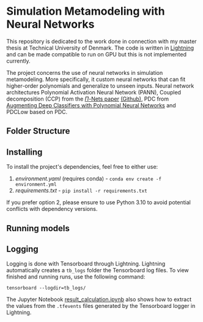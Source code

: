 # Simulation Metamodeling with Neural Networks
This repository is dedicated to the work done in connection with my master thesis at Technical University of Denmark. The code is written in [Lightning](https://lightning.ai/docs/pytorch/latest/) and can be made compatible to run on GPU but this is not implemented currently.

The project concerns the use of neural networks in simulation metamodeling. More specifically, it custom neural networks that can fit higher-order polynomials and generalize to unseen inputs. Neural network architectures Polynomial Activation Neural Network (PANN), Coupled decomposition (CCP) from the [$\Pi$-Nets paper](https://arxiv.org/abs/2006.13026) [(Github)](https://github.com/grigorisg9gr/polynomial_nets), PDC from [Augmenting Deep Classifiers with Polynomial Neural Networks](https://arxiv.org/pdf/2104.07916.pdf) and PDCLow based on PDC.

## Folder Structure
 

## Installing
To install the project's dependencies, feel free to either use:
1. *environment.yaml* (requires conda) - `conda env create -f environment.yml`
2. *requirements.txt* - `pip install -r requirements.txt`

If you prefer option 2, please ensure to use Python 3.10 to avoid potential conflicts with dependency versions.

## Running models


## Logging
Logging is done with Tensorboard through Lightning. Lightning automatically creates a `tb_logs` folder the Tensorboard log files. To view finished and running runs, use the following command:
```
tensorboard --logdir=tb_logs/
```

The Jupyter Notebook [result_calculation.ipynb](https://github.com/jesperhauch/polynomial_deep_learning/blob/master/result_calculation.ipynb) also shows how to extract the values from the `.tfevents` files generated by the Tensorboard logger in Lightning.